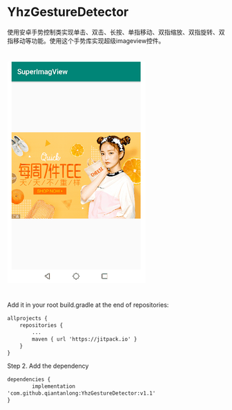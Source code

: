 # YhzGestureDetector
使用安卓手势控制类实现单击、双击、长按、单指移动、双指缩放、双指旋转、双指移动等功能。使用这个手势库实现超级imageview控件。
#
![预览图](https://github.com/qiantanlong/YhzGestureDetector/blob/master/view.gif)

#
Add it in your root build.gradle at the end of repositories:

	allprojects {
		repositories {
			...
			maven { url 'https://jitpack.io' }
		}
	}
Step 2. Add the dependency

	dependencies {
	        implementation 'com.github.qiantanlong:YhzGestureDetector:v1.1'
	}
